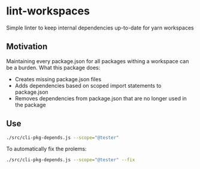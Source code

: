 # lint-workspaces

Simple linter to keep internal dependencies up-to-date for yarn workspaces

## Motivation

Maintaining every package.json for all packages withing a workspace can be a burden.
What this package does:

* Creates missing package.json files
* Adds dependencies based on scoped import statements to package.json
* Removes dependencies from package.json that are no longer used in the package

## Use

```bash
./src/cli-pkg-depends.js --scope="@tester"
```

To automatically fix the prolems:

```bash
./src/cli-pkg-depends.js --scope="@tester" --fix
```
